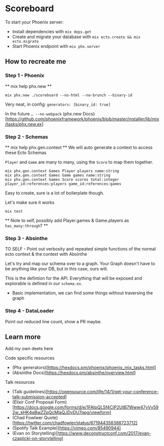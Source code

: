 # Scoreboard

To start your Phoenix server:

  * Install dependencies with `mix deps.get`
  * Create and migrate your database with `mix ecto.create && mix ecto.migrate`
  * Start Phoenix endpoint with `mix phx.server`


## How to recreate me

### Step 1 - Phoenix
** mix help phx.new **

`mix phx.new ./scoreboard --no-html --no-brunch --binary-id`

Very neat, in config: `generators: [binary_id: true]`

In the future `… --no-webpack`
(phx.new Docs)[https://github.com/phoenixframework/phoenix/blob/master/installer/lib/mix/tasks/phx.new.ex]


### Step 2 - Schemas
** mix help phx.gen.context **
We will auto generate a context to access these Ecto Schemas

`Player` and `Game` are many to many, using the `Score` to map them together.

```
mix phx.gen.context Games Player players name:string
mix phx.gen.context Games Game games name:string
mix phx.gen.context Games Score scores total:integer player_id:references:players game_id:references:games
```

Easy to create, sure is a lot of boilerplate though.

Let's make sure it works

`mix test`

** Note to self, possibly add Player.games & Game.players as `has_many:through`? **


### Step 3 - Absinthe

TO SELF - Point out verbosity and repeated simple functions of the normal ecto context & the context with Absinthe

Let's try and map our schema over to a graph. Your Graph doesn't have to be anything like your DB, but in this case, ours will.

This is the defintion for the API. Everything that will be exposed and explorable is defined in our `schema.ex`.

 * Basic implementation, we can find some things without traversing the graph

### Step 4 - DataLoader

Point out reduced line count, show a PR maybe.


## Learn more

 Add my own deets here


 Code specific resources

 * (Phx generators)[https://hexdocs.pm/phoenix/phoenix_mix_tasks.html]
 * (Absinthe Docs)[https://hexdocs.pm/absinthe/overview.html]

 Talk resources

 * (Talk guidelines)[https://opensource.com/life/14/1/get-your-conference-talk-submission-accepted]
 * (Elixir Conf Proposal Form)[https://docs.google.com/forms/d/e/1FAIpQLSf4CiP2UtB7Www47yVv592w_kHK4qBwZZpQcMlaQJDvDU7qpg/viewform]
 * (Chad Fowlwer Quote)[https://twitter.com/chadfowler/status/671944358388723712]
 * (Spotify Talk Example)[https://vimeo.com/85490944]
 * (Evan on Storytelling)[https://www.deconstructconf.com/2017/evan-czaplicki-on-storytelling]
